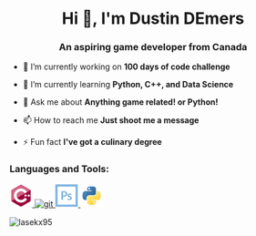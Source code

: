 <h1 align="center">Hi 👋, I'm Dustin DEmers</h1>
<h3 align="center">An aspiring game developer from Canada</h3>

- 🔭 I’m currently working on **100 days of code challenge**

- 🌱 I’m currently learning **Python, C++, and Data Science**

- 💬 Ask me about **Anything game related! or Python!**

- 📫 How to reach me **Just shoot me a message**

- ⚡ Fun fact **I've got a culinary degree**


<h3 align="left">Languages and Tools:</h3>
<p align="left"> <a href="https://www.w3schools.com/cpp/" target="_blank" rel="noreferrer"> <img src="https://raw.githubusercontent.com/devicons/devicon/master/icons/cplusplus/cplusplus-original.svg" alt="cplusplus" width="40" height="40"/> </a> <a href="https://git-scm.com/" target="_blank" rel="noreferrer"> <img src="https://www.vectorlogo.zone/logos/git-scm/git-scm-icon.svg" alt="git" width="40" height="40"/> </a> <a href="https://www.photoshop.com/en" target="_blank" rel="noreferrer"> <img src="https://raw.githubusercontent.com/devicons/devicon/master/icons/photoshop/photoshop-line.svg" alt="photoshop" width="40" height="40"/> </a> <a href="https://www.python.org" target="_blank" rel="noreferrer"> <img src="https://raw.githubusercontent.com/devicons/devicon/master/icons/python/python-original.svg" alt="python" width="40" height="40"/> </a> </p>

<p><img align="center" src="https://github-readme-stats.vercel.app/api/top-langs?username=lasekx95&show_icons=true&locale=en&layout=compact" alt="lasekx95" /></p>
